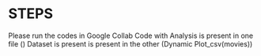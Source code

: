 # STEPS 
Please run the codes in Google Collab
Code with Analysis is present in one file ()
Dataset is present is present in the other (Dynamic Plot_csv(movies))
